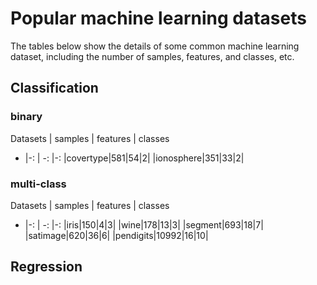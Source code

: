 #  Popular machine learning datasets

The tables below show the details of some common machine learning dataset, including the number of samples, features, and classes, etc.

## Classification

### binary

Datasets | samples | features | classes
- |-: | -: |-:
|covertype|581|54|2|
|ionosphere|351|33|2|



### multi-class

Datasets | samples | features | classes
- |-: | -: |-:
|iris|150|4|3|
|wine|178|13|3|
|segment|693|18|7|
|satimage|620|36|6|
|pendigits|10992|16|10|

## Regression
